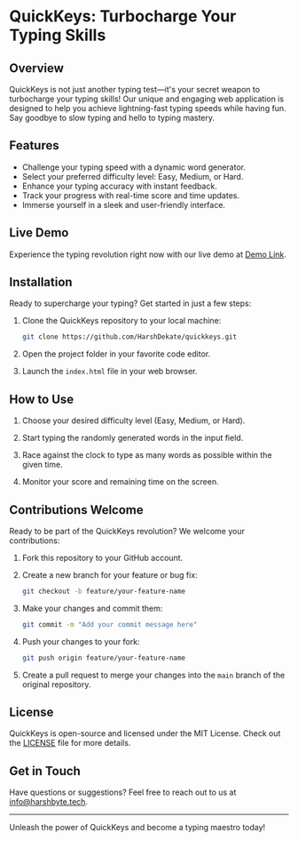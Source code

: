 
# QuickKeys: Turbocharge Your Typing Skills

## Overview

QuickKeys is not just another typing test—it's your secret weapon to turbocharge your typing skills! Our unique and engaging web application is designed to help you achieve lightning-fast typing speeds while having fun. Say goodbye to slow typing and hello to typing mastery.

## Features

- Challenge your typing speed with a dynamic word generator.
- Select your preferred difficulty level: Easy, Medium, or Hard.
- Enhance your typing accuracy with instant feedback.
- Track your progress with real-time score and time updates.
- Immerse yourself in a sleek and user-friendly interface.

## Live Demo

Experience the typing revolution right now with our live demo at [Demo Link](https://harshdekate.github.io/QuickKeys/).

## Installation

Ready to supercharge your typing? Get started in just a few steps:

1. Clone the QuickKeys repository to your local machine:

   ```bash
   git clone https://github.com/HarshDekate/quickkeys.git
   ```

2. Open the project folder in your favorite code editor.

3. Launch the `index.html` file in your web browser.

## How to Use

1. Choose your desired difficulty level (Easy, Medium, or Hard).

2. Start typing the randomly generated words in the input field.

3. Race against the clock to type as many words as possible within the given time.

4. Monitor your score and remaining time on the screen.

## Contributions Welcome

Ready to be part of the QuickKeys revolution? We welcome your contributions:

1. Fork this repository to your GitHub account.

2. Create a new branch for your feature or bug fix:

   ```bash
   git checkout -b feature/your-feature-name
   ```

3. Make your changes and commit them:

   ```bash
   git commit -m "Add your commit message here"
   ```

4. Push your changes to your fork:

   ```bash
   git push origin feature/your-feature-name
   ```

5. Create a pull request to merge your changes into the `main` branch of the original repository.

## License

QuickKeys is open-source and licensed under the MIT License. Check out the [LICENSE](LICENSE) file for more details.

## Get in Touch

Have questions or suggestions? Feel free to reach out to us at [info@harshbyte.tech](mailto:info@harshbyte.tech).

---

Unleash the power of QuickKeys and become a typing maestro today!
